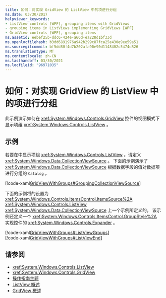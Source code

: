 ```yaml
---
title: 如何：对实现 GridView 的 ListView 中的项进行分组
ms.date: 03/30/2017
helpviewer_keywords:
- ListView controls [WPF], grouping items with GridViews
- grouping items in ListViews implementing GridViews [WPF]
- GridView controls [WPF], grouping items
ms.assetid: eebef25b-ddc6-424e-a66d-ea228d1bf33d
ms.openlocfilehash: b3dd6891976a942b299c87fca25e430e9ee59a51
ms.sourcegitcommit: bf5dd80f4d7b202afa90e90d1148402c5474d826
ms.translationtype: MT
ms.contentlocale: zh-CN
ms.lasthandoff: 03/30/2021
ms.locfileid: "96971035"
---
```

# <a name="how-to-group-items-in-a-listview-that-implements-a-gridview"></a>如何：对实现 GridView 的 ListView 中的项进行分组
此示例演示如何在 <xref:System.Windows.Controls.GridView> 控件的视图模式下显示项组 <xref:System.Windows.Controls.ListView> 。  
  
## <a name="example"></a>示例  
 若要在中显示项组 <xref:System.Windows.Controls.ListView> ，请定义 <xref:System.Windows.Data.CollectionViewSource> 。 下面的示例演示了 <xref:System.Windows.Data.CollectionViewSource> 根据数据字段的值对数据项进行分组的 `Catalog` 。  
  
 [!code-xaml[GridViewWithGroups#GroupingCollectionViewSource](~/samples/snippets/csharp/VS_Snippets_Wpf/GridViewWithGroups/CS/Window1.xaml#groupingcollectionviewsource)]  
  
 下面的示例将的设置为 <xref:System.Windows.Controls.ItemsControl.ItemsSource%2A> <xref:System.Windows.Controls.ListView> <xref:System.Windows.Data.CollectionViewSource> 上一个示例所定义的。 该示例还定义一个 <xref:System.Windows.Controls.ItemsControl.GroupStyle%2A> 实现控件的 <xref:System.Windows.Controls.Expander> 。  
  
 [!code-xaml[GridViewWithGroups#ListViewGroups](~/samples/snippets/csharp/VS_Snippets_Wpf/GridViewWithGroups/CS/Window1.xaml#listviewgroups)]  
[!code-xaml[GridViewWithGroups#ListViewEnd](~/samples/snippets/csharp/VS_Snippets_Wpf/GridViewWithGroups/CS/Window1.xaml#listviewend)]  
  
## <a name="see-also"></a>请参阅

- <xref:System.Windows.Controls.ListView>
- <xref:System.Windows.Controls.GridView>
- [操作指南主题](listview-how-to-topics.md)
- [ListView 概述](listview-overview.md)
- [GridView 概述](gridview-overview.md)
